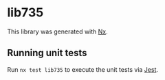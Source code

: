 # lib735

This library was generated with [Nx](https://nx.dev).

## Running unit tests

Run `nx test lib735` to execute the unit tests via [Jest](https://jestjs.io).
